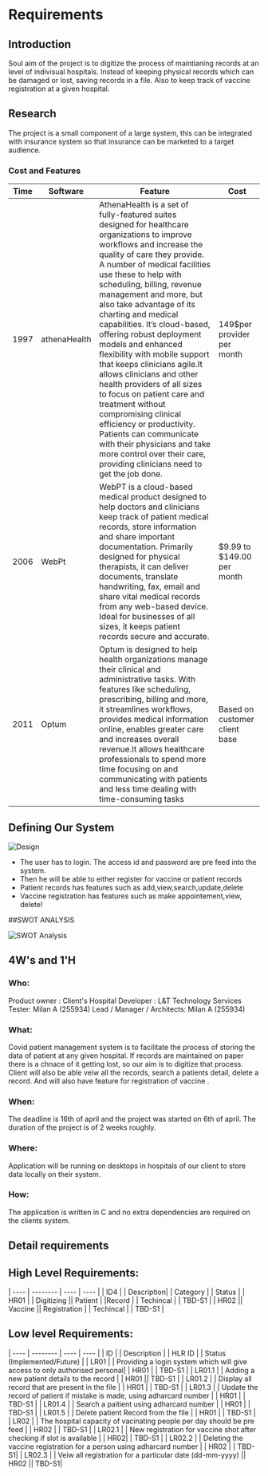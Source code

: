 # Requirements
## Introduction
Soul aim of the project is to digitize the process of maintianing records at an level of indivisual hospitals. Instead of keeping physical records which can be damaged or lost, saving records in a file. Also to keep track of vaccine registration at a given hospital.

## Research
The project is a small component of a large system, this can be integrated with insurance system so that insurance can be marketed to a target audience.

### Cost and Features
| Time |	Software	| Feature |	Cost |
| ----- | ----- | ---------- | ----- | 
| 1997 | athenaHealth |	AthenaHealth is a set of fully-featured suites designed for healthcare organizations to improve workflows and increase the quality of care they provide. A number of medical facilities use these to help with scheduling, billing, revenue management and more, but also take advantage of its charting and medical capabilities. It’s cloud-based, offering robust deployment models and enhanced flexibility with mobile support that keeps clinicians agile.It allows clinicians and other health providers of all sizes to focus on patient care and treatment without compromising clinical efficiency or productivity. Patients can communicate with their physicians and take more control over their care, providing clinicians need to get the job done. |	149$per provider per month |
| 2006 |	WebPt	 | WebPT is a cloud-based medical product designed to help doctors and clinicians keep track of patient medical records, store information and share important documentation. Primarily designed for physical therapists, it can deliver documents, translate handwriting, fax, email and share vital medical records from any web-based device. Ideal for businesses of all sizes, it keeps patient records secure and accurate. |	$9.99 to $149.00 per month |
| 2011 |	Optum |	Optum is designed to help health organizations manage their clinical and administrative tasks. With features like scheduling, prescribing, billing and more, it streamlines workflows, provides medical information online, enables greater care and increases overall revenue.It allows healthcare professionals to spend more time focusing on and communicating with patients and less time dealing with time-consuming tasks | Based on customer client base |

## Defining Our System

![Design](https://user-images.githubusercontent.com/62583721/153222543-184a5bbf-0118-4614-ba35-8fcb0393eb7c.png)
- The user has to login. The access id and password are pre feed into the system.
- Then he will be able to either register for vaccine or patient records
- Patient records has features such as add,view,search,update,delete
- Vaccine registration has features such as make appointement,view, delete!

##SWOT ANALYSIS

![SWOT Analysis](https://user-images.githubusercontent.com/62583721/153223977-98030755-afbf-4823-8b0c-140dd31ca145.jpg)

## 4W's and 1'H
### Who:
Product owner : Client's Hospital
Developer : L&T Technology Services
Tester: Milan A (255934)
Lead / Manager / Architects: Milan A (255934)
### What:
Covid patient management system is to facilitate the process of storing the data of patient at any given hospital. If records are maintained on paper there is a chnace of it getting lost, so our aim is to digitize that process. Client will also be able veiw all the records, search a patients detail, delete a record. And will also have feature for registration of vaccine .

### When:
The deadline is 16th of april and the project was started on 6th of april. The duration of the project is of 2 weeks roughly.

### Where:
Application will be running on desktops in hospitals of our client to store data locally on their system.

### How:
The application is written in C and no extra dependencies are required on the clients system.

## Detail requirements
## High Level Requirements:

| ---- | -------- | ---- | ---- |
| ID4 |	| Description|	| Category |	| Status |
| HR01 |	| Digitizing || Patient | |Record |	| Techincal | |	TBD-S1 |
| HR02 || Vaccine || Registration |	| Techincal |	| TBD-S1 |

## Low level Requirements:
| ---- | -------- | ---- | ---- |
| ID |	| Description |	| HLR ID |	| Status (Implemented/Future) |
| LR01	| | Providing a login system which will give access to only authorised personal|	| HR01 |	| TBD-S1 |
| LR01.1 |	| Adding a new patient details to the record |	| HR01	|| TBD-S1 |
| LR01.2 |	| Display all record that are present in the file |	| HR01 |	| TBD-S1 |
| LR01.3 |	| Update the record of patient if mistake is made, using adharcard number |	| HR01 |	| TBD-S1 |
| LR01.4 |	| Search a paitient using adharcard number |	| HR01 | | TBD-S1 |
| LR01.5 |  | Delete patient Record from the file |	| HR01 | | TBD-S1 |
| LR02 | | The hospital capacity of vacinating people per day should be pre feed | | HR02	| | TBD-S1 |
| LR02.1	| | New registration for vaccine shot after checking if slot is available |	| HR02|	| TBD-S1 |
| LR02.2 |	| Deleting the vaccine registration for a person using adharcard number |	| HR02 | | TBD-S1|
| LR02.3 | | Veiw all registration for a particular date (dd-mm-yyyy)	|| HR02	|| TBD-S1|
